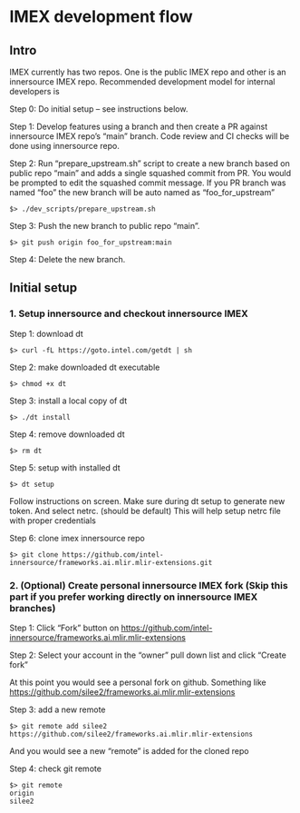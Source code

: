 # IMEX development flow
## Intro
IMEX currently has two repos. One is the public IMEX repo and other is an innersource IMEX repo. Recommended development model for internal developers is

Step 0: Do initial setup – see instructions below.

Step 1: Develop features using a branch and then create a PR against innersource IMEX repo’s “main” branch. Code review and CI checks will be done using innersource repo.

Step 2: Run “prepare_upstream.sh” script to create a new branch based on public repo “main” and adds a single squashed commit from PR. You would be prompted to edit the squashed commit message. If you PR branch was named “foo” the new branch will be auto named as “foo_for_upstream”
```
$> ./dev_scripts/prepare_upstream.sh
```

Step 3: Push the new branch to public repo “main”.
```
$> git push origin foo_for_upstream:main
```

Step 4: Delete the new branch.

## Initial setup
### 1.	Setup innersource and checkout innersource IMEX
Step 1: download dt
```
$> curl -fL https://goto.intel.com/getdt | sh
```
Step 2: make downloaded dt executable
```
$> chmod +x dt
```
Step 3: install a local copy of dt
```
$> ./dt install
```
Step 4: remove downloaded dt
```
$> rm dt
```
Step 5: setup with installed dt
```
$> dt setup
```
Follow instructions on screen. Make sure during dt setup to generate new token. And select netrc. (should be default) This will help setup netrc file with proper credentials

Step 6: clone imex innersource repo
```
$> git clone https://github.com/intel-innersource/frameworks.ai.mlir.mlir-extensions.git
```

### 2.	(Optional) Create personal innersource IMEX fork (Skip this part if you prefer working directly on innersource IMEX branches)

Step 1: Click “Fork” button on https://github.com/intel-innersource/frameworks.ai.mlir.mlir-extensions

Step 2: Select your account in the “owner” pull down list and click “Create fork”

At this point you would see a personal fork on github. Something like https://github.com/silee2/frameworks.ai.mlir.mlir-extensions

Step 3: add a new remote
```
$> git remote add silee2 https://github.com/silee2/frameworks.ai.mlir.mlir-extensions
```

And you would see a new “remote” is added for the cloned repo

Step 4: check git remote
```
$> git remote
origin
silee2
```
